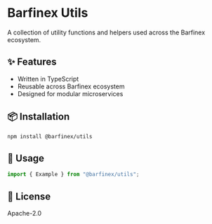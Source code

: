 # Barfinex Utils

A collection of utility functions and helpers used across the Barfinex ecosystem.

## ✨ Features
- Written in TypeScript
- Reusable across Barfinex ecosystem
- Designed for modular microservices

## 📦 Installation
```bash
npm install @barfinex/utils
```

## 🚀 Usage
```ts
import { Example } from "@barfinex/utils";
```

## 📄 License
Apache-2.0
